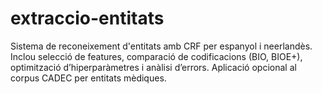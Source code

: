 # extraccio-entitats
Sistema de reconeixement d'entitats amb CRF per espanyol i neerlandès. Inclou selecció de features, comparació de codificacions (BIO, BIOE+), optimització d’hiperparàmetres i anàlisi d’errors. Aplicació opcional al corpus CADEC per entitats mèdiques.
